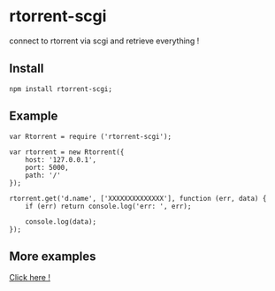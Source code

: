 # rtorrent-scgi
connect to rtorrent via scgi and retrieve everything !

## Install
    npm install rtorrent-scgi;

## Example
    var Rtorrent = require ('rtorrent-scgi');

    var rtorrent = new Rtorrent({
        host: '127.0.0.1',
        port: 5000,
        path: '/'
    });

    rtorrent.get('d.name', ['XXXXXXXXXXXXXX'], function (err, data) {
        if (err) return console.log('err: ', err);

        console.log(data);
    });

## More examples

[Click here !](test.js)
